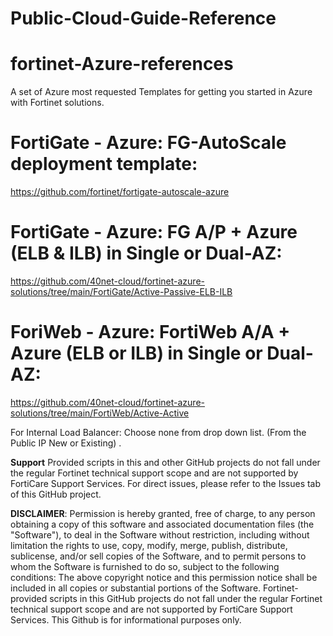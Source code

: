 # Public-Cloud-Guide-Reference

# fortinet-Azure-references

A set of Azure most requested Templates for getting you started in Azure with Fortinet solutions.

# FortiGate - Azure: FG-AutoScale deployment template:
https://github.com/fortinet/fortigate-autoscale-azure


# FortiGate - Azure: FG A/P + Azure (ELB & ILB) in Single or Dual-AZ:
https://github.com/40net-cloud/fortinet-azure-solutions/tree/main/FortiGate/Active-Passive-ELB-ILB

# ForiWeb - Azure: FortiWeb A/A + Azure (ELB or ILB) in Single or Dual-AZ:
https://github.com/40net-cloud/fortinet-azure-solutions/tree/main/FortiWeb/Active-Active

 For Internal Load Balancer: Choose none from drop down list. (From the Public IP New or Existing) .




**Support**
Provided scripts in this and other GitHub projects do not fall under the regular Fortinet technical support scope and are not supported by FortiCare Support Services. For direct issues, please refer to the Issues tab of this GitHub project.

**DISCLAIMER**: 
Permission is hereby granted, free of charge, to any person obtaining a copy of this software and associated documentation files (the "Software"), to deal in the Software without restriction, including without limitation the rights to use, copy, modify, merge, publish, distribute, sublicense, and/or sell copies of the Software, and to permit persons to whom the Software is furnished to do so, subject to the following conditions:
The above copyright notice and this permission notice shall be included in all copies or substantial portions of the Software.
Fortinet-provided scripts in this  GitHub projects do not fall under the regular Fortinet technical support scope and are not supported by FortiCare Support Services.
This Github is for informational purposes only. 




